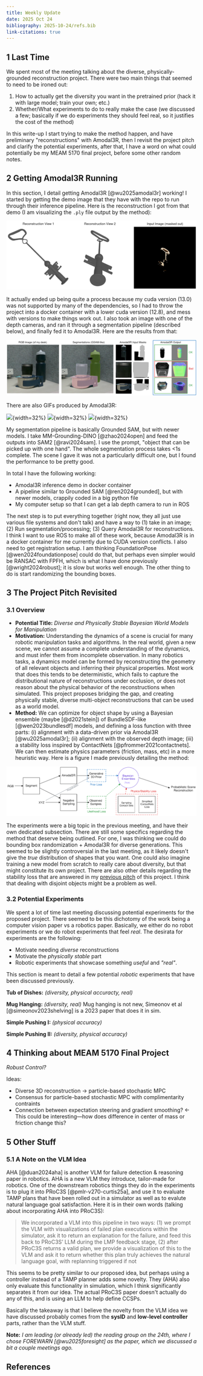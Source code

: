 ```yaml
---
title: Weekly Update
date: 2025 Oct 24
bibliography: 2025-10-24/refs.bib
link-citations: true
---
```


## 1 Last Time

We spent most of the meeting talking about the diverse, physically-grounded reconstruction project. There were two main things that seemed to need to be ironed out:

1. How to actually get the diversity you want in the pretrained prior (hack it with large model; train your own; etc.)
2. Whether/What experiments to do to really make the case (we discussed a few; basically if we do experiments they should feel real, so it justifies the cost of the method)

In this write-up I start trying to make the method happen, and have preliminary "reconstructions" with Amodal3R, then I revisit the project pitch and clarify the potential experiments, after that, I have a word on what could potentially be my MEAM 5170 final project, before some other random notes.

## 2 Getting Amodal3R Running

In this section, I detail getting Amodal3R [@wu2025amodal3r] working! I started by getting the demo image that they have with the repo to run through their inference pipeline. Here is the reconstruction I got from that demo (I am visualizing the `.ply` file output by the method):

![Amodal3R demo reconstruction of example image in repo](image.png)

It actually ended up being quite a process because my cuda version (13.0) was not supported by many of the dependencies, so I had to throw the project into a docker container with a lower cuda version (12.8), and mess with versions to make things work out. I also took an image with one of the depth cameras, and ran it through a segmentation pipeline (described below), and finally fed it to Amodal3R. Here are the results from that:

![Results of Amodal3R on image of my desk.](image-2.png)

There are also GIFs produced by Amodal3R:

![](./sample_multi_water_bottle1.gif){width=32%}
![](./sample_multi_tumbler1.gif){width=32%}
![](./sample_multi_tape1.gif){width=32%}

My segmentation pipeline is basically Grounded SAM, but with newer models. I take MM-Grounding-DINO [@zhao2024open] and feed the outputs into SAM2 [@ravi2024sam]. I use the prompt, "object that can be picked up with one hand". The whole segmentation process takes <1s complete. The scene I gave it was not a particularly difficult one, but I found the performance to be pretty good.

In total I have the following working:

- Amodal3R inference demo in docker container
- A pipeline similar to Grounded SAM [@ren2024grounded], but with newer models, crappily coded in a big python file
- My computer setup so that I can get a lab depth camera to run in ROS

The next step is to put everything together (right now, they all just use various file systems and don't talk) and have a way to (1) take in an image; (2) Run segmentation/processing; (3) Query Amodal3R for reconstructions. I think I want to use ROS to make all of these work, because Amodal3R is in a docker container for me currently due to CUDA version conflicts. I also need to get registration setup. I am thinking FoundationPose [@wen2024foundationpose] could do that, but perhaps even simpler would be RANSAC with FPFH, which is what I have done previously [@wright2024robust]; it is slow but works well enough. The other thing to do is start randomizing the bounding boxes.

## 3 The Project Pitch Revisited

### 3.1 Overview

- **Potential Title:** *Diverse and Physically Stable Bayesian World Models for Manipulation*
- **Motivation:** Understanding the dynamics of a scene is crucial for many robotic manipulation tasks and algorithms. In the real world, given a new scene, we cannot assume a complete understanding of the dynamics, and must infer them from incomplete observation. In many robotics tasks, a dynamics model can be formed by reconstructing the geometry of all relevant objects and inferring their physical properties. Most work that does this tends to be deterministic, which fails to capture the distributional nature of reconstructions under occlusion, or does not reason about the physical behavior of the reconstructions when simulated. This project proposes bridging the gap, and creating physically stable, diverse multi-object reconstructions that can be used as a world model.
- **Method:** We can optimize for object shape by using a Bayesian ensemble (maybe [@d2021stein]) of BundleSDF-like [@wen2023bundlesdf] models, and defining a loss function with three parts: (i) alignment with a data-driven prior via Amodal3R [@wu2025amodal3r]; (ii) alignment with the observed depth image; (iii) a stability loss inspired by ContactNets [@pfrommer2021contactnets]. We can then estimate physics parameters (friction, mass, etc) in a more heuristic way. Here is a figure I made previously detailing the method: 

![Overview of proposed project](./image-1.png)

The experiments were a big topic in the previous meeting, and have their own dedicated subsection. There are still some specifics regarding the method that deserve being outlined. For one, I was thinking we could do bounding box randomization + Amodal3R for diverse generations. This seemed to be slightly controversial in the last meeting, as it likely doesn't give the *true* distribution of shapes that you want. One could also imagine training a new model from scratch to really care about diversity, but that might constitute its own project. There are also other details regarding the stability loss that are answered in my [previous pitch](../2025-06-11_project_pitch/) of this project. I think that dealing with disjoint objects might be a problem as well.

### 3.2 Potential Experiments

We spent a lot of time last meeting discussing potential experiments for the proposed project. There seemed to be this dichotomy of the work being a computer vision paper vs a robotics paper. Basically, we either do no robot experiments or we do robot experiments that feel *real*. The desirata for experiments are the following:

- Motivate needing *diverse* reconstructions
- Motivate the *physically stable* part
- Robotic experiments that showcase something *useful* and *"real"*.

This section is meant to detail a few potential *robotic* experiments that have been discussed previously.

**Tub of Dishes:** *(diversity, physical accuracty, real)*

**Mug Hanging:** *(diversity, real)* Mug hanging is not new, Simeonov et al [@simeonov2023shelving] is a 2023 paper that does it in sim.

**Simple Pushing I:** *(physical accuracy)*

**Simple Pushing II:** *(diversity, physical accuracy)*



## 4 Thinking about MEAM 5170 Final Project

*Robust Control?*

Ideas:

- Diverse 3D reconstruction → particle-based stochastic MPC
- Consensus for particle-based stochastic MPC with complimentarity contraints
- Connection between expectation steering and gradient smoothing? ← This could be interesting—how does difference in center of mass or friction change this?

## 5 Other Stuff

### 5.1 A Note on the VLM Idea

AHA [@duan2024aha] is another VLM for failure detection & reasoning paper in robotics. AHA is a new VLM they introduce, tailor-made for robotics. One of the downstream robotics things they do in the experiments is to plug it into PRoC3S [@pmlr-v270-curtis25a], and use it to evaluate TAMP plans that have been rolled out in a simulator as well as to evalute natural language goal satisfaction. Here it is in their own words (talking about incorporating AHA into PRoC3S):

> We incorporated a VLM into this pipeline in two ways: (1) we prompt the VLM with visualizations of failed plan executions within the simulator, ask it to return an explanation for the failure, and feed this back to PRoC3S’ LLM during the LMP feedback stage, (2) after PRoC3S returns a valid plan, we provide a visualization of this to the VLM and ask it to return whether this plan truly achieves the natural language goal, with replanning triggered if not

This seems to be pretty similar to our proposed idea, but perhaps using a controller instead of a TAMP planner adds some novelty. They (AHA) also only evaluate this functionality in simulation, which I think significantly separates it from our idea. The actual PRoC3S paper doesn't actually do any of this, and is using an LLM to help define CCSPs.

Basically the takeaway is that I believe the novelty from the VLM idea we have discussed probably comes from the **sysID** and **low-level controller** parts, rather than the VLM stuff. 

**Note:** *I am leading (or already led) the reading group on the 24th, where I chose FOREWARN [@wu2025foresight] as the paper, which we discussed a bit a couple meetings ago.*

## References




